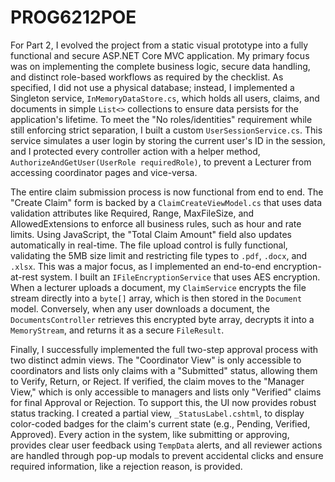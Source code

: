 # PROG6212POE
For Part 2, I evolved the project from a static visual prototype into a fully functional and secure ASP.NET Core MVC application. My primary focus was on implementing the complete business logic, secure data handling, and distinct role-based workflows as required by the checklist. As specified, I did not use a physical database; instead, I implemented a Singleton service, `InMemoryDataStore.cs`, which holds all users, claims, and documents in simple `List<>` collections to ensure data persists for the application's lifetime. To meet the "No roles/identities" requirement while still enforcing strict separation, I built a custom `UserSessionService.cs`. This service simulates a user login by storing the current user's ID in the session, and I protected every controller action with a helper method, `AuthorizeAndGetUser(UserRole requiredRole)`, to prevent a Lecturer from accessing coordinator pages and vice-versa.

The entire claim submission process is now functional from end to end. The "Create Claim" form is backed by a `ClaimCreateViewModel.cs` that uses data validation attributes like Required, Range, MaxFileSize, and AllowedExtensions to enforce all business rules, such as hour and rate limits. Using JavaScript, the "Total Claim Amount" field also updates automatically in real-time. The file upload control is fully functional, validating the 5MB size limit and restricting file types to `.pdf`, `.docx`, and `.xlsx`. This was a major focus, as I implemented an end-to-end encryption-at-rest system. I built an `IFileEncryptionService` that uses AES encryption. When a lecturer uploads a document, my `ClaimService` encrypts the file stream directly into a `byte[]` array, which is then stored in the `Document` model. Conversely, when any user downloads a document, the `DocumentsController` retrieves this encrypted byte array, decrypts it into a `MemoryStream`, and returns it as a secure `FileResult`.

Finally, I successfully implemented the full two-step approval process with two distinct admin views. The "Coordinator View" is only accessible to coordinators and lists only claims with a "Submitted" status, allowing them to Verify, Return, or Reject. If verified, the claim moves to the "Manager View," which is only accessible to managers and lists only "Verified" claims for final Approval or Rejection. To support this, the UI now provides robust status tracking. I created a partial view, `_StatusLabel.cshtml`, to display color-coded badges for the claim's current state (e.g., Pending, Verified, Approved). Every action in the system, like submitting or approving, provides clear user feedback using `TempData` alerts, and all reviewer actions are handled through pop-up modals to prevent accidental clicks and ensure required information, like a rejection reason, is provided.
